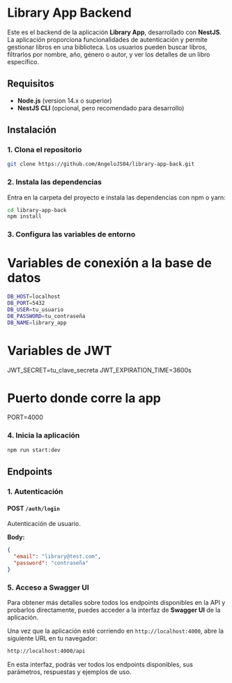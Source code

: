 # Library App Backend

Este es el backend de la aplicación **Library App**, desarrollado con **NestJS**. La aplicación proporciona funcionalidades de autenticación y permite gestionar libros en una biblioteca. Los usuarios pueden buscar libros, filtrarlos por nombre, año, género o autor, y ver los detalles de un libro específico.

## Requisitos

- **Node.js** (version 14.x o superior)
- **NestJS CLI** (opcional, pero recomendado para desarrollo)

## Instalación

### 1. Clona el repositorio

```bash
git clone https://github.com/AngeloJS04/library-app-back.git
```

### 2. Instala las dependencias

Entra en la carpeta del proyecto e instala las dependencias con npm o yarn:

```bash
cd library-app-back
npm install
```


### 3. Configura las variables de entorno

# Variables de conexión a la base de datos
````bash
DB_HOST=localhost
DB_PORT=5432
DB_USER=tu_usuario
DB_PASSWORD=tu_contraseña
DB_NAME=library_app
````

# Variables de JWT
JWT_SECRET=tu_clave_secreta
JWT_EXPIRATION_TIME=3600s

# Puerto donde corre la app
PORT=4000

### 4. Inicia la aplicación

```bash
npm run start:dev
```

## Endpoints

### 1. **Autenticación**

#### POST `/auth/login`

Autenticación de usuario.

**Body:**
```json
{
  "email": "library@test.com",
  "password": "contraseña"
}

```
### 5. **Acceso a Swagger UI**

Para obtener más detalles sobre todos los endpoints disponibles en la API y probarlos directamente, puedes acceder a la interfaz de **Swagger UI** de la aplicación.

Una vez que la aplicación esté corriendo en `http://localhost:4000`, abre la siguiente URL en tu navegador: 

```bash 
http://localhost:4000/api
````
En esta interfaz, podrás ver todos los endpoints disponibles, sus parámetros, respuestas y ejemplos de uso.




